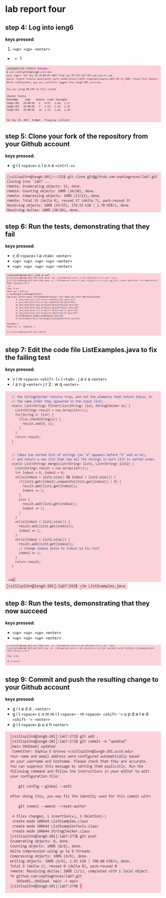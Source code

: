 # lab report four

## step 4: Log into ieng6

**keys pressed:**
1. `<up> <up> <enter>`
- - 1

![Image](image.png)

## step 5: Clone your fork of the repository from your Github account

**keys pressed:** 
- g i t `<space>` c l o n e `<cntrl-v>`

![Image](image(1).png)

## step 6: Run the tests, demonstrating that they fail 

**keys pressed:**
- c d `<space>` l a `<tab> <enter>`
- `<up> <up> <up> <up> <enter>`
- `<up> <up> <up> <up> <enter>`

![Image](image(4).png)

## step 7: Edit the code file ListExamples.java to fix the failing test 

**keys pressed:**
- v i m `<space>` `<shift-l>` i `<tab>` . j a v a `<enter>`
- / a n g `<enter>` j r 2 : w q `<enter>`

![Image](image(3).png)
![Image](image(2).png)

## step 8: Run the tests, demonstrating that they now succeed

**keys pressed:**
- `<up> <up> <up> <enter>`
- `<up> <up> <up> <enter>`

![Image](image(5).png)

## step 9: Commit and push the resulting change to your Github account

**keys pressed:**
- g i t a d d . `<enter>`
- g i t `<space>` c o m m i t `<space>` - m `<space> <shift-'>` u p d a t e d `<shift-'> <enter>`
- g i t `<space>` p u s h `<enter>`

![Image](image(6).png)


